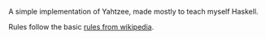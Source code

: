 A simple implementation of Yahtzee, made mostly to teach myself Haskell.

Rules follow the basic [rules from wikipedia](http://en.wikipedia.org/wiki/Yahtzee#Rules).
